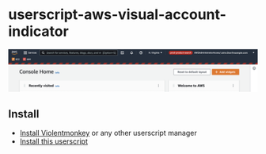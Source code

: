 # userscript-aws-visual-account-indicator

![screenshot](aws-console-screenshot.png)

## Install
* [Install Violentmonkey](https://violentmonkey.github.io/get-it/) or any other userscript manager
* [Install this userscript](/aws-visual-account-indicator.user.js?raw=1)
